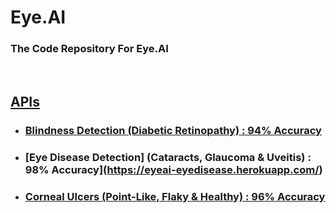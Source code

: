 # Eye.AI
### The Code Repository For Eye.AI
<br>

## [APIs](https://github.com/Ansh3101/Eye.AI/tree/main/API)

- ### [Blindness Detection (Diabetic Retinopathy) : 94% Accuracy](https://eyeai-blindness.herokuapp.com/)
- ### [Eye Disease Detection] (Cataracts, Glaucoma & Uveitis) : 98% Accuracy](https://eyeai-eyedisease.herokuapp.com/)
- ### [Corneal Ulcers (Point-Like, Flaky & Healthy) : 96% Accuracy](https://eyeai-cornealulcers.herokuapp.com/)
